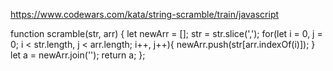 https://www.codewars.com/kata/string-scramble/train/javascript


function scramble(str, arr) {
let newArr = [];
str = str.slice(',');
 for(let i = 0, j = 0; i < str.length, j < arr.length; i++, j++){
      newArr.push(str[arr.indexOf(i)]);
    }
    let a = newArr.join('');
    return a;
};



